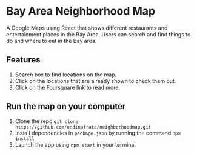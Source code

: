 # Bay Area Neighborhood Map
A Google Maps using React that shows different restaurants and entertainment places in the Bay Area. Users can search and find things to do and where to eat in the Bay area.

## Features

1. Search box to find locations on the map.
2. Click on the locations that are already shown to check them out.
3. Click on the Foursquare link to read more.


## Run the map on your computer

1. Clone the repo `git clone https://github.com/ondinafrate/neighborhoodmap.git`
3. Install dependencies in `package.json` by running the command `npm install`
4. Launch the app using `npm start` in your terminal
